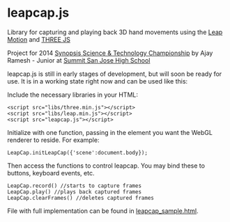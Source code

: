 leapcap.js
=========

Library for capturing and playing back 3D hand movements using the [Leap Motion](https://www.leapmotion.com/) and [THREE JS](http://threejs.org/)

Project for 2014 [Synopsis Science & Technology Championship](http://science-fair.org/) by Ajay Ramesh - Junior at [Summit San Jose High School](http://www.summitsanjose.org/)

leapcap.js is still in early stages of development, but will soon be ready for use. It is in a working state right now and can be used like this:

Include the necessary libraries in your HTML:

    <script src="libs/three.min.js"></script>
    <script src="libs/leap.min.js"></script>
    <script src="leapcap.js"></script>

Initialize with one function, passing in the element you want the WebGL renderer to reside. For example:

    LeapCap.initLeapCap({'scene':document.body});

Then access the functions to control leapcap. You may bind these to buttons, keyboard events, etc. 

    LeapCap.record() //starts to capture frames
    LeapCap.play() //plays back captured frames
    LeapCap.clearFrames() //deletes captured frames

File with full implementation can be found in [leapcap_sample.html](https://github.com/Carpetfizz/leapcapjs/blob/master/leapcap_sample.html).
